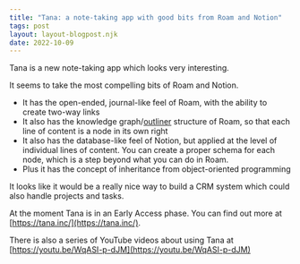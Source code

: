 ```yaml
---
title: "Tana: a note-taking app with good bits from Roam and Notion"
tags: post
layout: layout-blogpost.njk
date: 2022-10-09
---
```



Tana is a new note-taking app which looks very interesting.

It seems to take the most compelling bits of Roam and Notion.

- It has the open-ended, journal-like feel of Roam, with the ability to create two-way links
- It also has the knowledge graph/[outliner](https://en.wikipedia.org/wiki/Outliner) structure of Roam, so that each line of content is a node in its own right
- It also has the database-like feel of Notion, but applied at the level of individual lines of content.  You can create a proper schema for each node, which is a step beyond what you can do in Roam.
- Plus it has the concept of inheritance from object-oriented programming

It looks like it would be a really nice way to build a CRM system which could also handle projects and tasks.

At the moment Tana is in an Early Access phase.  You can find out more at [https://tana.inc/](https://tana.inc/).

There is also a series of YouTube videos about using Tana at [https://youtu.be/WqASI-p-dJM](https://youtu.be/WqASI-p-dJM)






